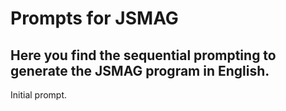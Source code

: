 # Prompts for JSMAG

## Here you find the sequential prompting to generate the JSMAG program in English.


Initial prompt.


